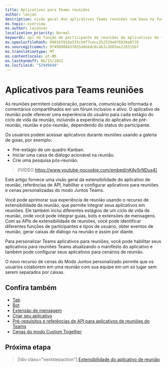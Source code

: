 ```yaml
---
title: Aplicativos para Teams reuniões
author: laujan
description: visão geral dos aplicativos Teams reuniões com base na função de usuário e participante
ms.topic: overview
ms.author: lajanuar
localization_priority: Normal
keywords: api de função de participante de reuniões de aplicativos do teams
ms.openlocfilehash: 69016f818a333cb4f7cecc252539e076838a0735
ms.sourcegitcommit: 9f499908437655d6ebdc6c4b3c3603ee220315b7
ms.translationtype: MT
ms.contentlocale: pt-BR
ms.lasthandoff: 06/15/2021
ms.locfileid: "52949648"
---
```

# <a name="apps-for-teams-meetings"></a>Aplicativos para Teams reuniões

As reuniões permitem colaboração, parceria, comunicação informada e comentários compartilhados em um fórum inclusivo e ativo. O aplicativo de reunião pode oferecer uma experiência do usuário para cada estágio do ciclo de vida da reunião, incluindo a experiência do aplicativo de pré-reunião, reunião e pós-reunião, dependendo do status do participante.

Os usuários podem acessar aplicativos durante reuniões usando a galeria de guias, por exemplo:

* Pré-estágio de um quadro Kanban.
* Iniciar uma caixa de diálogo acionável na reunião.
* Crie uma pesquisa pós-reunião.

> [!VIDEO https://www.youtube-nocookie.com/embed/nKAy5rNDus4]

Este artigo fornece uma visão geral da extensibilidade do aplicativo de reunião, referências de API, habilitar e configurar aplicativos para reuniões e cenas personalizadas do modo Juntos Teams.

Você pode aprimorar sua experiência de reunião usando o recurso de extensibilidade da reunião, que permite integrar seus aplicativos em reuniões. Ele também inclui diferentes estágios de um ciclo de vida de reunião, onde você pode integrar guias, bots e extensões de mensagens. Com as APIs de extensibilidade de reuniões, você pode identificar diferentes funções de participantes e tipos de usuário, obter eventos de reunião, gerar caixas de diálogo na reunião e assim por diante.

Para personalizar Teams aplicativos para reuniões, você pode habilitar seus aplicativos para reuniões Teams atualizando o manifesto do aplicativo e também pode configurar seus aplicativos para cenários de reunião.

O novo recurso de cenas do Modo Juntos personalizado permite que os usuários colaborem em uma reunião com sua equipe em um só lugar sem serem separados por caixas.

## <a name="see-also"></a>Confira também

* [Tab](../tabs/what-are-tabs.md#understand-how-tabs-work)
* [Bot](../bots/what-are-bots.md)
* [Extensão de mensagem](../messaging-extensions/what-are-messaging-extensions.md)
* [Criar seu aplicativo](../apps-in-teams-meetings/design/designing-apps-in-meetings.md)
* [Pré-requisitos e referências de API para aplicativos de reuniões do Teams](create-apps-for-teams-meetings.md)
* [Cenas do modo Custom Together](~/apps-in-teams-meetings/teams-together-mode.md)

## <a name="next-step"></a>Próxima etapa

> [!div class="nextstepaction"]
> [Extensibilidade do aplicativo de reunião](meeting-app-extensibility.md)
